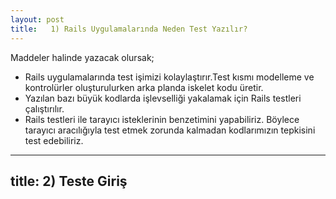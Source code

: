 ```yaml
---
layout: post
title:   1) Rails Uygulamalarında Neden Test Yazılır?
---
```

Maddeler halinde yazacak olursak;
 - Rails uygulamalarında test işimizi kolaylaştırır.Test kısmı modelleme ve kontrolürler oluşturulurken arka planda iskelet kodu üretir.
 - Yazılan bazı büyük kodlarda işlevselliği yakalamak için Rails testleri çalıştırılır.
 - Rails testleri ile tarayıcı isteklerinin benzetimini yapabiliriz. Böylece tarayıcı aracılığıyla test etmek zorunda kalmadan kodlarımızın tepkisini test edebiliriz. 

---
title:   2) Teste Giriş
---
  
